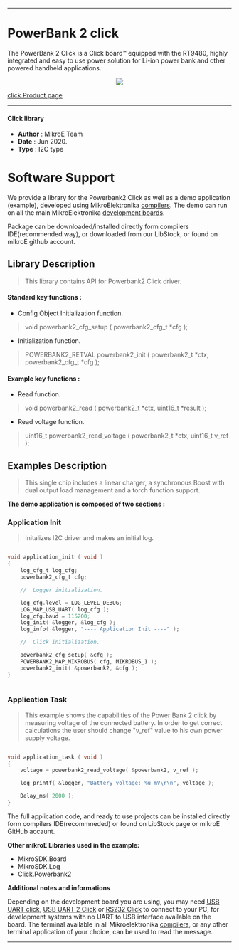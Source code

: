 
---
# PowerBank 2 click

The PowerBank 2 Click is a Click board™ equipped with the RT9480, highly integrated and easy to use power solution for Li-ion power bank and other powered handheld applications.

<p align="center">
  <img src="https://download.mikroe.com/images/click_for_ide/powerbank2_click.png">
</p>

[click Product page](https://www.mikroe.com/powerbank-2-click)

---


#### Click library 

- **Author**        : MikroE Team
- **Date**          : Jun 2020.
- **Type**          : I2C type


# Software Support

We provide a library for the Powerbank2 Click 
as well as a demo application (example), developed using MikroElektronika 
[compilers](https://shop.mikroe.com/compilers). 
The demo can run on all the main MikroElektronika [development boards](https://shop.mikroe.com/development-boards).

Package can be downloaded/installed directly form compilers IDE(recommended way), or downloaded from our LibStock, or found on mikroE github account. 

## Library Description

> This library contains API for Powerbank2 Click driver.

#### Standard key functions :

- Config Object Initialization function.
> void powerbank2_cfg_setup ( powerbank2_cfg_t *cfg ); 
 
- Initialization function.
> POWERBANK2_RETVAL powerbank2_init ( powerbank2_t *ctx, powerbank2_cfg_t *cfg );

#### Example key functions :

- Read function.
> void powerbank2_read ( powerbank2_t *ctx, uint16_t *result );
 
- Read voltage function.
> uint16_t powerbank2_read_voltage ( powerbank2_t *ctx, uint16_t v_ref );

## Examples Description

> This single chip includes a linear charger, a synchronous Boost with dual output load management and a torch function support. 

**The demo application is composed of two sections :**

### Application Init 

> Initalizes I2C driver and makes an initial log.

```c

void application_init ( void )
{
    log_cfg_t log_cfg;
    powerbank2_cfg_t cfg;

    //  Logger initialization.

    log_cfg.level = LOG_LEVEL_DEBUG;
    LOG_MAP_USB_UART( log_cfg );
    log_cfg.baud = 115200;
    log_init( &logger, &log_cfg );
    log_info( &logger, "---- Application Init ----" );

    //  Click initialization.

    powerbank2_cfg_setup( &cfg );
    POWERBANK2_MAP_MIKROBUS( cfg, MIKROBUS_1 );
    powerbank2_init( &powerbank2, &cfg );
}
  
```

### Application Task

> This example shows the capabilities of the Power Bank 2 click
> by measuring voltage of the connected battery. In order to get correct calculations 
> the user should change "v_ref" value to his own power supply voltage.

```c

void application_task ( void )
{
    voltage = powerbank2_read_voltage( &powerbank2, v_ref );

    log_printf( &logger, "Battery voltage: %u mV\r\n", voltage );

    Delay_ms( 2000 );
}  

```

The full application code, and ready to use projects can be  installed directly form compilers IDE(recommneded) or found on LibStock page or mikroE GitHub accaunt.

**Other mikroE Libraries used in the example:** 

- MikroSDK.Board
- MikroSDK.Log
- Click.Powerbank2

**Additional notes and informations**

Depending on the development board you are using, you may need 
[USB UART click](https://shop.mikroe.com/usb-uart-click), 
[USB UART 2 Click](https://shop.mikroe.com/usb-uart-2-click) or 
[RS232 Click](https://shop.mikroe.com/rs232-click) to connect to your PC, for 
development systems with no UART to USB interface available on the board. The 
terminal available in all Mikroelektronika 
[compilers](https://shop.mikroe.com/compilers), or any other terminal application 
of your choice, can be used to read the message.



---
